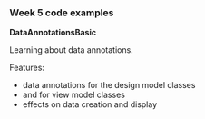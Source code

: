 ### Week 5 code examples

**DataAnnotationsBasic**

Learning about data annotations.

Features:
- data annotations for the design model classes
- and for view model classes
- effects on data creation and display
